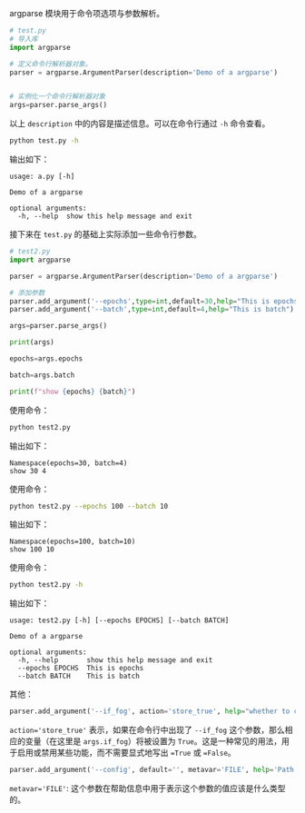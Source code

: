 argparse 模块用于命令项选项与参数解析。

```python
# test.py
# 导入库
import argparse

# 定义命令行解析器对象。
parser = argparse.ArgumentParser(description='Demo of a argparse')


# 实例化一个命令行解析器对象
args=parser.parse_args()
```

以上 `description` 中的内容是描述信息。可以在命令行通过 `-h` 命令查看。

```sh
python test.py -h
```

输出如下：

```
usage: a.py [-h]

Demo of a argparse

optional arguments:
  -h, --help  show this help message and exit
```

接下来在 `test.py` 的基础上实际添加一些命令行参数。

```python
# test2.py
import argparse

parser = argparse.ArgumentParser(description='Demo of a argparse')

# 添加参数
parser.add_argument('--epochs',type=int,default=30,help="This is epochs")
parser.add_argument('--batch',type=int,default=4,help="This is batch")

args=parser.parse_args()

print(args)

epochs=args.epochs

batch=args.batch

print(f"show {epochs} {batch}")
```

使用命令：
```sh
python test2.py
```

输出如下：
```
Namespace(epochs=30, batch=4)
show 30 4
```

使用命令：
```sh
python test2.py --epochs 100 --batch 10
```

输出如下：
```
Namespace(epochs=100, batch=10)
show 100 10
```

使用命令：
```sh
python test2.py -h
```

输出如下：
```
usage: test2.py [-h] [--epochs EPOCHS] [--batch BATCH]

Demo of a argparse

optional arguments:
  -h, --help       show this help message and exit    
  --epochs EPOCHS  This is epochs
  --batch BATCH    This is batch
```

其他：

```python
parser.add_argument('--if_fog', action='store_true', help="whether to create 'fog' corruptions.")

```
`action='store_true'` 表示，如果在命令行中出现了 `--if_fog` 这个参数，那么相应的变量（在这里是 `args.if_fog`）将被设置为 `True`。这是一种常见的用法，用于启用或禁用某些功能，而不需要显式地写出 `=True` 或 `=False`。

```python
parser.add_argument('--config', default='', metavar='FILE', help='Path to config file')
```

`metavar='FILE'`: 这个参数在帮助信息中用于表示这个参数的值应该是什么类型的。